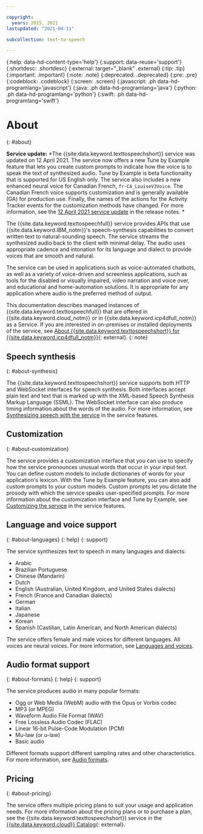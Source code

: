 ```yaml
---

copyright:
  years: 2015, 2021
lastupdated: "2021-04-11"

subcollection: text-to-speech

---
```


{:help: data-hd-content-type='help'}
{:support: data-reuse='support'}
{:shortdesc: .shortdesc}
{:external: target="_blank" .external}
{:tip: .tip}
{:important: .important}
{:note: .note}
{:deprecated: .deprecated}
{:pre: .pre}
{:codeblock: .codeblock}
{:screen: .screen}
{:javascript: .ph data-hd-programlang='javascript'}
{:java: .ph data-hd-programlang='java'}
{:python: .ph data-hd-programlang='python'}
{:swift: .ph data-hd-programlang='swift'}

# About
{: #about}

**Service update:** *The {{site.data.keyword.texttospeechshort}} service was updated on 12 April 2021. The service now offers a new Tune by Example feature that lets you create custom prompts to indicate how the voice is to speak the text of synthesized audio. Tune by Example is beta functionality that is supported for US English only. The service also includes a new enhanced neural voice for Canadian French, `fr-CA_LouiseV3Voice`. The Canadian French voice supports customization and is generally available (GA) for production use. Finally, the names of the actions for the Activity Tracker events for the customization methods have changed. For more information, see the [12 April 2021 service update](/docs/text-to-speech?topic=text-to-speech-release-notes#April2021) in the release notes. *

The {{site.data.keyword.texttospeechfull}} service provides APIs that use {{site.data.keyword.IBM_notm}}'s speech-synthesis capabilities to convert written text to natural-sounding speech. The service streams the synthesized audio back to the client with minimal delay. The audio uses appropriate cadence and intonation for its language and dialect to provide voices that are smooth and natural.

The service can be used in applications such as voice-automated chatbots, as well as a variety of voice-driven and screenless applications, such as tools for the disabled or visually impaired, video narration and voice over, and educational and home-automation solutions. It is appropriate for any application where audio is the preferred method of output.

This documentation describes managed instances of {{site.data.keyword.texttospeechfull}} that are offered in {{site.data.keyword.cloud_notm}} or in {{site.data.keyword.icp4dfull_notm}} as a Service. If you are interested in on-premises or installed deployments of the service, see [About {{site.data.keyword.texttospeechshort}} for {{site.data.keyword.icp4dfull_notm}}](https://{DomainName}/docs/text-to-speech-data?topic=text-to-speech-data-about#about){: external}.
{: note}

## Speech synthesis
{: #about-synthesis}

The {{site.data.keyword.texttospeechshort}} service supports both HTTP and WebSocket interfaces for speech synthesis. Both interfaces accept plain text and text that is marked up with the XML-based Speech Synthesis Markup Language (SSML). The WebSocket interface can also produce timing information about the words of the audio. For more information, see [Synthesizing speech with the service](/docs/text-to-speech?topic=text-to-speech-service-features#features-synthesis-interfaces) in the service features.

## Customization
{: #about-customization}

The service provides a customization interface that you can use to specify how the service pronounces unusual words that occur in your input text. You can define custom models to include dictionaries of words for your application's lexicon. With the Tune by Example feature, you can also add custom prompts to your custom models. Custom prompts let you dictate the prosody with which the service speaks user-specified prompts. For more information about the customization interface and Tune by Example, see [Customizing the service](/docs/text-to-speech?topic=text-to-speech-service-features#features-customization) in the service features.

## Language and voice support
{: #about-languages}
{: help}
{: support}

The service synthesizes text to speech in many languages and dialects:

-   Arabic
-   Brazilian Portuguese
-   Chinese (Mandarin)
-   Dutch
-   English (Australian, United Kingdom, and United States dialects)
-   French (France and Canadian dialects)
-   German
-   Italian
-   Japanese
-   Korean
-   Spanish (Castilian, Latin American, and North American dialects)

The service offers female and male voices for different languages. All voices are neural voices. For more information, see [Languages and voices](/docs/text-to-speech?topic=text-to-speech-voices).

## Audio format support
{: #about-formats}
{: help}
{: support}

The service produces audio in many popular formats:

-   Ogg or Web Media (WebM) audio with the Opus or Vorbis codec
-   MP3 (or MPEG)
-   Waveform Audio File Format (WAV)
-   Free Lossless Audio Codec (FLAC)
-   Linear 16-bit Pulse-Code Modulation (PCM)
-   Mu-law (or u-law)
-   Basic audio

Different formats support different sampling rates and other characteristics. For more information, see [Audio formats](/docs/text-to-speech?topic=text-to-speech-audioFormats).

## Pricing
{: #about-pricing}

The service offers multiple pricing plans to suit your usage and application needs. For more information about the pricing plans or to purchase a plan, see the {{site.data.keyword.texttospeechshort}} service in the [{{site.data.keyword.cloud}} Catalog](https://{DomainName}/catalog/text-to-speech){: external}.
